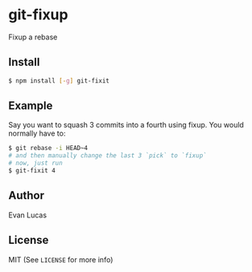 # git-fixup

Fixup a rebase

## Install

```bash
$ npm install [-g] git-fixit
```

## Example

Say you want to squash 3 commits into a fourth using fixup.
You would normally have to:

```bash
$ git rebase -i HEAD~4
# and then manually change the last 3 `pick` to `fixup`
# now, just run
$ git-fixit 4
```


## Author

Evan Lucas

## License

MIT (See `LICENSE` for more info)
